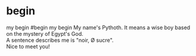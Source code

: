# begin
my begin
#begin
my begin
My name's Pythoth. It means a wise boy based on the mystery of Egypt's God.  
A sentence describes me is "noir, Ø sucre".     
Nice to meet you!

